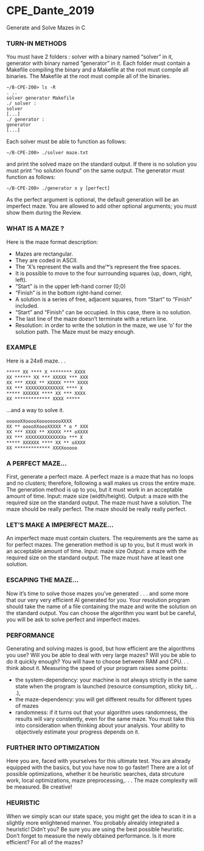 # CPE_Dante_2019
Generate and Solve Mazes in C


### TURN-IN METHODS
You must have 2 folders : solver with a binary named “solver” in it, generator with binary named “generator” in it.
Each folder must contain a Makefile compiling the binary and a Makefile at the root must compile all binaries.
The Makefile at the root must compile all of the binaries.

```
∼/B-CPE-200> ls -R
. ..
solver generator Makefile
./ solver :
solver
[...]
./ generator :
generator
[...]
```
Each solver must be able to function as follows:
```
∼/B-CPE-200> ./solver maze.txt
```
and print the solved maze on the standard output.
If there is no solution you must print “no solution found” on the same output.
The generator must function as follows:
```
∼/B-CPE-200> ./generator x y [perfect]
```
As the perfect argument is optional, the default generation will be an imperfect maze.
You are allowed to add other optional arguments; you must show them during the Review.

### WHAT IS A MAZE ?
Here is the maze format description:
- Mazes are rectangular.
- They are coded in ASCII.
- The ‘X’s represent the walls and the’*’s represent the free spaces.
- It is possible to move to the four surrounding squares (up, down, right, left).
- “Start” is in the upper left-hand corner (0;0)
- “Finish” is in the bottom right-hand corner.
- A solution is a series of free, adjacent squares, from “Start” to “Finish” included.
- “Start” and “Finish” can be occupied. In this case, there is no solution.
- The last line of the maze doesn’t terminate with a return line.
- Resolution: in order to write the solution in the maze, we use ‘o’ for the solution path.
The Maze must be mazy enough.

### EXAMPLE 
Here is a 24x6 maze. . .
```
***** XX **** X ******** XXXX
XX ****** XX *** XXXXX *** XXX
XX *** XXXX ** XXXXX **** XXXX
XX *** XXXXXXXXXXXXXX **** X
***** XXXXXX **** XX *** XXXX
XX ************* XXXX *****
```
...and a way to solve it.
```
oooooXXooooXooooooooXXXX
XX ** ooooXXoooXXXXX * o * XXX
XX *** XXXX ** XXXXX *** oXXXX
XX *** XXXXXXXXXXXXXXo *** X
***** XXXXXX **** XX ** oXXXX
XX ************* XXXXooooo
```

### A PERFECT MAZE...
First, generate a perfect maze.
A perfect maze is a maze that has no loops and no clusters; therefore, following a wall makes us cross the entire maze.
The generation method is up to you, but it must work in an acceptable amount of time.
Input: maze size (width/height).
Output: a maze with the required size on the standard output.
The maze must have a solution.
The maze should be really perfect.
The maze should be really really perfect.

### LET’S MAKE A IMPERFECT MAZE... 
An imperfect maze must contain clusters.
The requirements are the same as for perfect mazes.
The generation method is up to you, but it must work in an acceptable amount of time.
Input: maze size
Output: a maze with the required size on the standard output.
The maze must have at least one solution.

### ESCAPING THE MAZE... 
Now it’s time to solve those mazes you’ve generated . . . and some more that our very very efficient AI generated for you.
Your resolution program should take the name of a file containing the maze and write the solution on the standard output.
You can choose the algorithm you want but be careful, you will be ask to solve perfect and imperfect mazes.

### PERFORMANCE
Generating and solving mazes is good, but how efficient are the algorithms you use?
Will you be able to deal with very large mazes?
Will you be able to do it quickly enough?
You will have to choose between RAM and CPU. . . think about it.
Measuring the speed of your program raises some points:
- the system-dependency: your machine is not always strictly in the same state when the program is launched (resource consumption, sticky bit,. . .),
- the maze-dependency: you will get different results for different types of mazes
- randomness: if it turns out that your algorithm uses randomness, the results will vary constently, even for the same maze.
You must take this into consideration when thinking about your analysis.
Your ability to objectively estimate your progress depends on it.

### FURTHER INTO OPTIMIZATION
Here you are, faced with yourselves for this ultimate test.
You are already equipped with the basics, but you have now to go faster!
There are a lot of possible optimizations, whether it be heuristic searches, data strcuture work, local optimizations, maze preprocessing,. . .
The maze complexity will be measured.
Be creative!

### HEURISTIC
When we simply scan our state space, you might get the idea to scan it in a slightly more enlightened manner.
You probably alrealdy integrated a heuristic! Didn’t you?
Be sure you are using the best possible heuristic.
Don’t forget to measure the newly obtained performance.
Is it more efficient? For all of the mazes?
